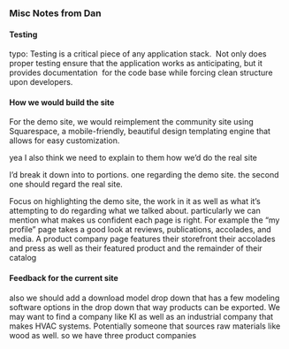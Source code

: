 ### Misc Notes from Dan

#### Testing
typo: Testing is a critical piece of any application stack.  Not only does proper testing ensure that the application works as anticipating, but it provides documentation  for the code base while forcing clean structure upon developers.


#### How we would build the site
For the demo site, we would reimplement the community site using Squarespace, a mobile-friendly, beautiful design templating engine that allows for easy customization.

yea I also think we need to explain to them how we’d do the real site

I’d break it down into to portions. one regarding the demo site.
the second one should regard the real site.

Focus on highlighting the demo site, the work in it as well as what it’s attempting to do regarding what we talked about.
particularly we can mention what makes us confident each page is right.
For example the “my profile” page takes a good look at reviews, publications, accolades, and media.
A product company page features their storefront their accolades and press as well as their featured product and the remainder of their catalog

#### Feedback for the current site
also we should add a download model drop down that has a few modeling software options in the drop down
that way products can be exported.
We may want to find a company like KI as well as an industrial company that makes HVAC systems.
Potentially someone that sources raw materials like wood as well.
so we have three product companies
